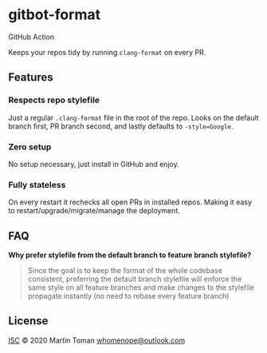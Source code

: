 # gitbot-format

GitHub Action

Keeps your repos tidy by running ```clang-format``` on every PR.

## Features

### Respects repo stylefile

Just a regular ```.clang-format``` file in the root of the repo.
Looks on the default branch first, PR branch second, and lastly defaults
to ```-style=Google```.

### Zero setup

No setup necessary, just install in GitHub and enjoy.

### Fully stateless

On every restart it rechecks all open PRs in installed repos.
Making it easy to restart/upgrade/migrate/manage the deployment.

## FAQ

**Why prefer stylefile from the default branch to feature branch stylefile?**
> Since the goal is to keep the format of the whole codebase consistent,
> preferring the default branch stylefile will enforce the same style on all
> feature branches and make changes to the stylefile propagate instantly
> (no need to rebase every feature branch)

## License

[ISC](LICENSE) © 2020 Martin Toman <whomenope@outlook.com>

